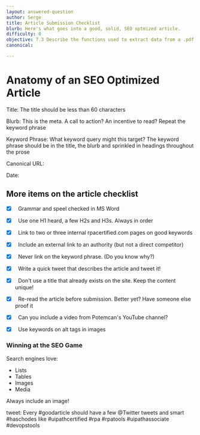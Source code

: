 ```yaml
---
layout: answered-question
author: Serge
title: Article Submission Checklist
blurb: Here's what goes into a good, solid, SEO optmized article.
difficulty: 0
objective: 7.3 Describe the functions used to extract data from a .pdf file; for example, using OCR
canonical: 

---
```

 
 
# Anatomy of an SEO Optimized Article

Title: The title should be less than 60 characters

Blurb: This is the meta. A call to action? An incentive to read? Repeat the keyword phrase

Keyword Phrase: What keyword query might this target? The keyword phrase should be in the title, the blurb and sprinkled in headings throughout the prose

Canonical URL: 

Date: 

## More items on the article checklist

- [x]  &nbsp; Grammar and speel checked in MS Word

- [x]  &nbsp; Use one H1 heard, a few H2s and H3s. Always in order

- [x]  &nbsp; Link to two or three internal rpacertified.com pages on good keywords

- [x]  &nbsp; Include an external link to an authority (but not a direct competitor)

- [x]  &nbsp; Never link on the keyword phrase. (Do you know why?)

- [x]  &nbsp; Write a quick tweet that describes the article and tweet it!

- [x]  &nbsp; Don't use a title that already exists on the site. Keep the content unique!

- [x]  &nbsp; Re-read the article before submission. Better yet? Have someone else proof it

- [x]  &nbsp; Can you include a video from Potemcan's YouTube channel?

- [x]  &nbsp; Use keywords on alt tags in images

### Winning at the SEO Game

Search engines love:
- Lists
- Tables
- Images
- Media 

Always include an image! 

tweet: Every #goodarticle should have a few @Twitter tweets and smart #haschodes like #uipathcertified #rpa #rpatools #uipathassociate #devopstools



 
 
